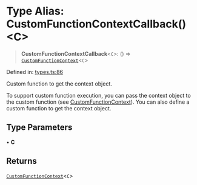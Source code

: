 # Type Alias: CustomFunctionContextCallback()\<C\>

> **CustomFunctionContextCallback**\<`C`\>: () => [`CustomFunctionContext`](CustomFunctionContext.md)\<`C`\>

Defined in: [types.ts:86](https://github.com/GeoDaCenter/openassistant/blob/1b6e044b8153114911daa09cb063c51a2d620732/packages/core/src/types.ts#L86)

Custom function to get the context object.

To support custom function execution, you can pass the context object to the custom function (see [CustomFunctionContext](CustomFunctionContext.md)).
You can also define a custom function to get the context object.

## Type Parameters

• **C**

## Returns

[`CustomFunctionContext`](CustomFunctionContext.md)\<`C`\>
